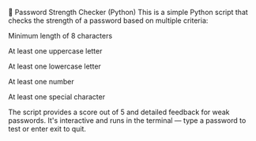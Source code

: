 🔐 Password Strength Checker (Python)
This is a simple Python script that checks the strength of a password based on multiple criteria:

Minimum length of 8 characters

At least one uppercase letter

At least one lowercase letter

At least one number

At least one special character

The script provides a score out of 5 and detailed feedback for weak passwords. It's interactive and runs in the terminal — type a password to test or enter exit to quit.

